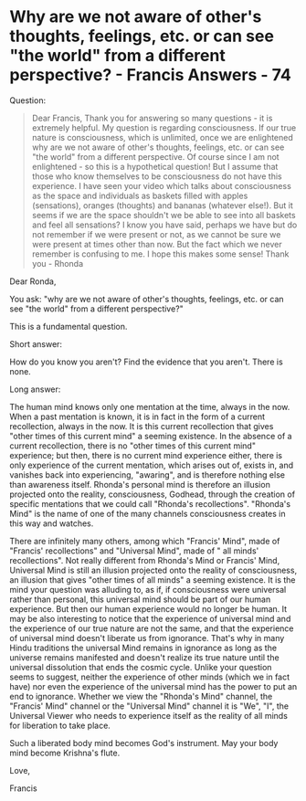 # Why are we not aware of other's thoughts, feelings, etc. or can see "the world" from a different perspective? - Francis Answers - 74

Question:

>Dear Francis, Thank you for answering so many questions - it is extremely helpful. My question is regarding consciousness. If our true nature is consciousness, which is unlimited, once we are enlightened why are we not aware of other's thoughts, feelings, etc. or can see "the world" from a different perspective. Of course since I am not enlightened - so this is a hypothetical question! But I assume that those who know themselves to be consciousness do not have this experience. I have seen your video which talks about consciousness as the space and individuals as baskets filled with apples (sensations), oranges (thoughts) and bananas (whatever else!). But it seems if we are the space shouldn't we be able to see into all baskets and feel all sensations? I know you have said, perhaps we have but do not remember if we were present or not, as we cannot be sure we were present at times other than now. But the fact which we never remember is confusing to me. I hope this makes some sense! Thank you - Rhonda

Dear Ronda,

You ask: "why are we not aware of other's thoughts, feelings, etc. or can see "the world" from a different perspective?"

This is a fundamental question.

Short answer:

How do you know you aren't? Find the evidence that you aren't. There is none.

Long answer:

The human mind knows only one mentation at the time, always in the now. When a past mentation is known, it is in fact in the form of a current recollection, always in the now. It is this current recollection that gives "other times of this current mind" a seeming existence. In the absence of a current recollection, there is no "other times of this current mind" experience; but then, there is no current mind experience either, there is only experience of the current mentation, which arises out of, exists in, and vanishes back into experiencing, "awaring", and is therefore nothing else than awareness itself. Rhonda's personal mind is therefore an illusion projected onto the reality, consciousness, Godhead, through the creation of specific mentations that we could call "Rhonda's recollections". "Rhonda's Mind" is the name of one of the many channels consciousness creates in this way and watches.

There are infinitely many others, among which "Francis' Mind", made of "Francis' recollections" and "Universal Mind", made of " all minds' recollections". Not really different from Rhonda's Mind or Francis' Mind, Universal Mind is still an illusion projected onto the reality of consciousness, an illusion that gives "other times of all minds" a seeming existence. It is the mind your question was alluding to, as if, if consciousness were universal rather than personal, this universal mind should be part of our human experience. But then our human experience would no longer be human. It may be also interesting to notice that the experience of universal mind and the experience of our true nature are not the same, and that the experience of universal mind doesn't liberate us from ignorance. That's why in many Hindu traditions the universal Mind remains in ignorance as long as the universe remains manifested and doesn't realize its true nature until the universal dissolution that ends the cosmic cycle. Unlike your question seems to suggest, neither the experience of other minds (which we in fact have) nor even the experience of the universal mind has the power to put an end to ignorance. Whether we view the "Rhonda's Mind" channel, the "Francis' Mind" channel or the "Universal Mind" channel it is "We", "I", the Universal Viewer who needs to experience itself as the reality of all minds for liberation to take place.

Such a liberated body mind becomes God's instrument. May your body mind become Krishna's flute. 

Love,

Francis

